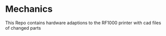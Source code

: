 # Mechanics
This Repo contains hardware adaptions to the RF1000 printer with cad files of changed parts
